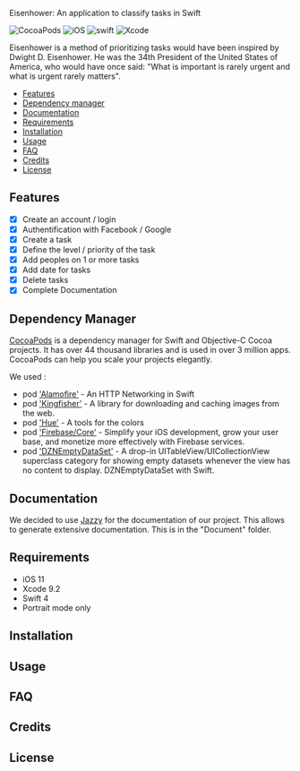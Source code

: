Eisenhower: An application to classify tasks in Swift

![CocoaPods](https://img.shields.io/cocoapods/v/AFNetworking.svg)
![iOS](https://img.shields.io/badge/iOS-11.0-green.svg)
![swift](https://img.shields.io/badge/swift-4.0-red.svg)
![Xcode](https://img.shields.io/badge/Xcode-9.2-lightgrey.svg)

Eisenhower is a method of prioritizing tasks would have been inspired by Dwight D. Eisenhower. 
He was the 34th President of the United States of America, who would have once said: "What is important is rarely urgent and what is urgent rarely matters".


- [Features](#features)
- [Dependency manager](#dependency-manager)
- [Documentation](#documentation)
- [Requirements](#requirements)
- [Installation](#installation)
- [Usage](#usage)
- [FAQ](#faq)
- [Credits](#credits)
- [License](#license)


## Features

- [x] Create an account / login
- [x] Authentification with Facebook / Google
- [x] Create a task
- [x] Define the level / priority of the task 
- [x] Add peoples on 1 or more tasks
- [x] Add date for tasks
- [x] Delete tasks
- [x] Complete Documentation

## Dependency Manager

[CocoaPods](https://cocoapods.org/) is a dependency manager for Swift and Objective-C Cocoa projects. It has over 44 thousand libraries and is used in over 3 million apps. CocoaPods can help you scale your projects elegantly.

We used :
- pod ['Alamofire'](https://github.com/Alamofire/Alamofire) - An HTTP Networking in Swift 
- pod ['Kingfisher'](https://github.com/onevcat/Kingfisher) - A library for downloading and caching images from the web.
- pod ['Hue'](https://github.com/hyperoslo/Hue) - A tools for the colors
- pod ['Firebase/Core'](https://cocoapods.org/pods/Firebase) - Simplify your iOS development, grow your user base, and monetize more
effectively with Firebase services.
- pod ['DZNEmptyDataSet'](https://github.com/Xiaoye220/EmptyDataSet-Swift) - A drop-in UITableView/UICollectionView superclass category for showing empty datasets whenever the view has no content to display. DZNEmptyDataSet with Swift.

## Documentation

We decided to use [Jazzy](https://github.com/realm/jazzy) for the documentation of our project. This allows to generate extensive documentation. This is in the "Document" folder.


## Requirements

- iOS 11
- Xcode 9.2
- Swift 4
- Portrait mode only

## Installation

## Usage

## FAQ

## Credits

## License